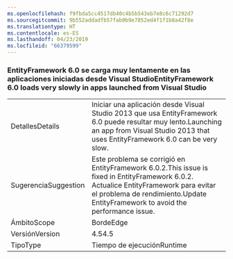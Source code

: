 ```yaml
---
ms.openlocfilehash: f9fbda5cc4517db40c4b5b543eb7e8c6c71292d7
ms.sourcegitcommit: 9b552addadfb57fab0b9e7852ed4f1f1b8a42f8e
ms.translationtype: HT
ms.contentlocale: es-ES
ms.lasthandoff: 04/23/2019
ms.locfileid: "66379599"
---
```

### <a name="entityframework-60-loads-very-slowly-in-apps-launched-from-visual-studio"></a><span data-ttu-id="0f2e8-101">EntityFramework 6.0 se carga muy lentamente en las aplicaciones iniciadas desde Visual Studio</span><span class="sxs-lookup"><span data-stu-id="0f2e8-101">EntityFramework 6.0 loads very slowly in apps launched from Visual Studio</span></span>

|   |   |
|---|---|
|<span data-ttu-id="0f2e8-102">Detalles</span><span class="sxs-lookup"><span data-stu-id="0f2e8-102">Details</span></span>|<span data-ttu-id="0f2e8-103">Iniciar una aplicación desde Visual Studio 2013 que usa EntityFramework 6.0 puede resultar muy lento.</span><span class="sxs-lookup"><span data-stu-id="0f2e8-103">Launching an app from Visual Studio 2013 that uses EntityFramework 6.0 can be very slow.</span></span>|
|<span data-ttu-id="0f2e8-104">Sugerencia</span><span class="sxs-lookup"><span data-stu-id="0f2e8-104">Suggestion</span></span>|<span data-ttu-id="0f2e8-105">Este problema se corrigió en EntityFramework 6.0.2.</span><span class="sxs-lookup"><span data-stu-id="0f2e8-105">This issue is fixed in EntityFramework 6.0.2.</span></span> <span data-ttu-id="0f2e8-106">Actualice EntityFramework para evitar el problema de rendimiento.</span><span class="sxs-lookup"><span data-stu-id="0f2e8-106">Update EntityFramework to avoid the performance issue.</span></span>|
|<span data-ttu-id="0f2e8-107">Ámbito</span><span class="sxs-lookup"><span data-stu-id="0f2e8-107">Scope</span></span>|<span data-ttu-id="0f2e8-108">Borde</span><span class="sxs-lookup"><span data-stu-id="0f2e8-108">Edge</span></span>|
|<span data-ttu-id="0f2e8-109">Versión</span><span class="sxs-lookup"><span data-stu-id="0f2e8-109">Version</span></span>|<span data-ttu-id="0f2e8-110">4.5</span><span class="sxs-lookup"><span data-stu-id="0f2e8-110">4.5</span></span>|
|<span data-ttu-id="0f2e8-111">Tipo</span><span class="sxs-lookup"><span data-stu-id="0f2e8-111">Type</span></span>|<span data-ttu-id="0f2e8-112">Tiempo de ejecución</span><span class="sxs-lookup"><span data-stu-id="0f2e8-112">Runtime</span></span>|
